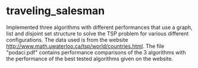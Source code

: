 # traveling_salesman
Implemented three algorithms with different performances that use a graph, list and disjoint set structure to solve the TSP problem for various different configurations. The data used is from the website http://www.math.uwaterloo.ca/tsp/world/countries.html.
The file "podaci.pdf" contains performance comparisons of the 3 algorithms with the performance of the best tested algorithms given on the website.
